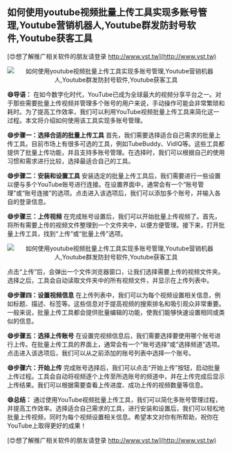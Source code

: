 ## **如何使用youtube视频批量上传工具实现多账号管理,Youtube营销机器人,Youtube群发防封号软件,Youtube获客工具**

[😍想了解推广相关软件的朋友请登录 http://www.vst.tw](http://www.vst.tw)

 <center><img src="https://vst.tw/MP4/tuiguang/png/4.png" alt="如何使用youtube视频批量上传工具实现多账号管理,Youtube营销机器人,Youtube群发防封号软件,Youtube获客工具"></center>

**😄导语：**
在如今数字化时代，YouTube已成为全球最大的视频分享平台之一。对于那些需要批量上传视频并管理多个账号的用户来说，手动操作可能会非常繁琐和耗时。为了提高工作效率，我们可以利用YouTube视频批量上传工具来简化这一过程。本文将介绍如何使用该工具实现多账号管理。

**😄步骤一：选择合适的批量上传工具**
首先，我们需要选择适合自己需求的批量上传工具。目前市场上有很多可选的工具，例如TubeBuddy、VidIQ等。这些工具都提供了批量上传功能，并且支持多账号管理。在选择时，我们可以根据自己的使用习惯和需求进行比较，选择最适合自己的工具。

**😄步骤二：安装和设置工具**
安装选定的批量上传工具后，我们需要进行一些设置以便与多个YouTube账号进行连接。在设置界面中，通常会有一个“账号管理”或“账号连接”的选项。点击进入该选项后，我们可以添加多个账号，并输入各自的登录信息。

**😄步骤三：上传视频**
在完成账号设置后，我们可以开始批量上传视频了。首先，将所有需要上传的视频文件整理到一个文件夹中，以便方便管理。接下来，打开批量上传工具，找到“上传”或“批量上传”选项。

 <center><img src="https://vst.tw/MP4/tuiguang/png/7.png" alt="如何使用youtube视频批量上传工具实现多账号管理,Youtube营销机器人,Youtube群发防封号软件,Youtube获客工具"></center>

点击“上传”后，会弹出一个文件浏览器窗口，让我们选择需要上传的视频文件夹。选择之后，工具会自动读取文件夹中的所有视频文件，并显示在上传列表中。

**😄步骤四：设置视频信息**
在上传列表中，我们可以为每个视频设置相关信息，例如标题、描述、标签等。这些信息对于提高视频的搜索排名和吸引观众非常重要。一般来说，批量上传工具都会提供批量编辑的功能，使我们能够快速设置相同或类似的信息。

**😄步骤五：选择上传账号**
在设置完视频信息后，我们需要选择要使用哪个账号进行上传。在批量上传工具的界面上，通常会有一个“账号选择”或“选择频道”选项。点击进入该选项后，我们可以从之前添加的账号列表中选择一个账号。

**😄步骤六：开始上传**
完成账号选择后，我们可以点击“开始上传”按钮，启动批量上传过程。工具会自动将视频逐个上传至所选账号的频道中，并在上传完成后显示上传结果。我们可以根据需要查看上传进度、成功上传的视频数量等信息。

**😄总结：**
通过使用YouTube视频批量上传工具，我们可以简化多账号管理过程，并提高工作效率。选择适合自己需求的工具，进行安装和设置后，我们可以轻松地批量上传视频，同时为每个视频设置相关信息。希望本文对你有所帮助，祝你在YouTube上取得更好的成果！

[😍想了解推广相关软件的朋友请登录 http://www.vst.tw](http://www.vst.tw)



